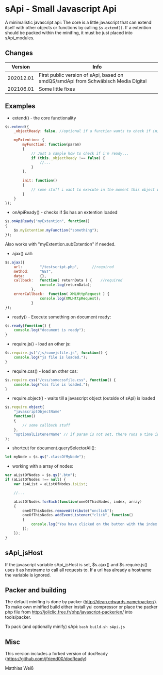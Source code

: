 # sApi - Small Javascript Api
A minimalistic javascript api: The core is a little javascript that can extend itself with other objects or functions by calling ```$s.extend()```. If a extention should be packed within the minifing, it must be just placed into sApi_modules.

## Changes

|&nbsp;&nbsp;&nbsp;Version&nbsp;&nbsp;&nbsp;| Info |
|---|---|
| 202012.01 | First public version of sApi, based on smdQS/smdApi from Schwäbisch Media Digital |
| 202106.01 | Some little fixes |

## Examples

- extend() - the core functionality

``` js
$s.extend({
	_objectReady: false, //optional if a function wants to check if init was called...

	myExtention: {
		myFunction: function(param)
		{
			// Just a sample how to check if i'm ready...
			if (this._objectReady !== false) {
				//...
			}
		},
		
		init: function()
		{
			// some stuff i want to execute in the moment this object will be added to sApi
		}
	}
});
```

- onApiReady() - checks if $s has an extention loaded

``` js
$s.onApiReady("myExtention", function()
{
	$s.myExtention.myFunction("something");
});
```
Also works with "myExtention.subExtention" if needed.

- ajax() call:

``` js
$s.ajax({
	url:		"/testscript.php", 		//required
	method:		"GET",
	data:		{},
	callback:	function( returnData ) {	//required
				console.log(returnData);					
			},
	errorCallback:	function( XMLHttpRequest ) {
				console.log(XMLHttpRequest);
			}
});	
```

- ready() - Execute something on document ready:

``` js
$s.ready(function() {
	console.log("document is ready");					
}
```

- require.js() - load an other js:

``` js
$s.require.js("/js/somejsfile.js", function() {
	console.log("js file is loaded.");					
}
```

- require.css() - load an other css:

``` js
$s.require.css("/css/somecssfile.css", function() {
	console.log("css file is loaded.");					
}
```

- require.object() - waits till a javascript object (outside of sApi) is loaded

``` js
$s.require.object(
	"javascriptObjectName"
	function() 
	{
		// some callback stuff
	},
	"optionalListenerName" // if param is not set, there runs a time in background to wait for javascriptObjectName.
);
```

- shortcut for document.querySelectorAll():

``` js
let myNode = $s.qs(".classOfMyNode");

```

- working with a array of nodes:

``` js
var aListOfNodes = $s.qs(".btn");
if (aListOfNodes !== null) {
	var isAList = aListOfNodes.isList;

	//...

	aListOfNodes.forEach(function(oneOfThisNodes, index, array) 
	{
		oneOfThisNodes.removeAttribute("onclick");
		oneOfThisNodes.addEventListener("click", function() 
		{
			console.log("You have clicked on the button with the index " + index);
		});
	});
} 
```

## sApi_jsHost

If the javascript variable sApi_jsHost is set, $s.ajax() and $s.require.js() uses it as hostname to call all requests to. If a url has already a hostname the variable is ignored.

## Packer and building

The default minifing is done by packer (http://dean.edwards.name/packer/). To make own minified build either install yui compressor or place the packer php file from http://joliclic.free.fr/php/javascript-packer/en/ into tools/packer.

To pack (and optionally minify) sApi: ```bash build.sh sApi.js```

## Misc

This version includes a forked version of docReady (https://github.com/jfriend00/docReady)

Matthias Weiß
